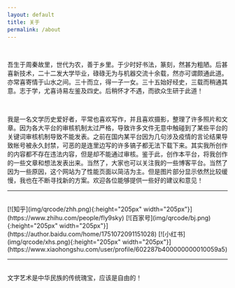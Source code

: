 ```yaml
---
layout: default
title: 关于
permalink: /about
---
```


<br/>

吾生于周秦故里，世代为农，善于乡里。于少时好书法，篆刻，然甚为粗陋。后甚喜新技术，二十二发大学毕业，碌碌无为与机器交流十余载，然亦可谓颇通此道。亦常喜寄情于山水之间。三十而立，得一子一女。三十五始好经史，三载而稍通其意。志于学，尤喜诗易左鉴及四史。后稍怀才不遇，而欲众生研于此道！

<br/>

我是一名文学历史爱好者，平常也喜欢写作，并且喜欢摄影，整理了许多照片和文章。因为各大平台的审核机制太过严格，导致许多文件无意中触碰到了某些平台的关键词审核机制导致不能发表。之前在国内某平台因为几句涉及疫情的言论结果导致帐号被永久封禁，可恶的是连里边写的许多镐子都无法下载下来。其实我所创作的内容都不存在违法内容，但是却不能通过审核。鉴于此，创作本平台，将我创作的一些文章和想法发表出来。当然了，大家也可以关注我的一些博客平台。当然了因为一些原因，这个网站为了性能页面以简洁为主。但是图片部分显示依然比较缓慢，我也在不断寻找新的方案。欢迎各位能够提供一些好的建议和意见！

<hr/>
<br/>
<span class="contacticon center">
	[![知乎](img/qrcode/zhh.png){:height="205px" width="205px"}](https://www.zhihu.com/people/fly9sky)
	[![百家号](img/qrcode/bj.png){:height="205px" width="205px"}](https://author.baidu.com/home/1751072091151028)
	[![小红书](img/qrcode/xhs.png){:height="205px" width="205px"}](https://www.xiaohongshu.com/user/profile/602287b400000000010059a5)
</span>
<hr/>
<br/>
<span class="contacticon center">
	<a href="https://author.baidu.com/home/1751072091151028" title="查看百家号@飞上九天揽日" target="_blank"><i class="fa fa-bomb"></i></a>
	<a href="https://www.xiaohongshu.com/user/profile/602287b400000000010059a5" title="小红书@飛上九天攬日" target="_blank"><i class="fa fa-book"></i></a>
	<a href="https://www.zhihu.com/people/fly9sky" title="查看知乎@飛上九天攬日" target="_blank"><i class="fa fa-bullhorn"></i></a>
</span>

<div class="col three caption">
	文字艺术是中华民族的传统瑰宝，应该是自由的！
</div>

<style>
	.contacticon img{
		margin:20px 50px 20px 50px;
		border-radius: 13px;
	}
</style>